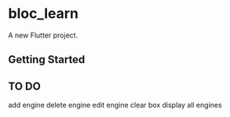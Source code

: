 # bloc_learn

A new Flutter project.

## Getting Started


## TO DO

add engine
delete engine
edit engine
clear box
display all engines
